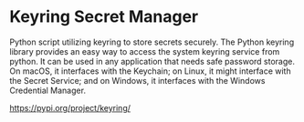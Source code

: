# Keyring Secret Manager

Python script utilizing keyring to store secrets securely. The Python keyring library provides an easy way to access the system keyring service from python. It can be used in any application that needs safe password storage. On macOS, it interfaces with the Keychain; on Linux, it might interface with the Secret Service; and on Windows, it interfaces with the Windows Credential Manager.

https://pypi.org/project/keyring/
